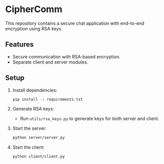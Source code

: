 # CipherComm

This repository contains a secure chat application with end-to-end encryption using RSA keys.

## Features
- Secure communication with RSA-based encryption.
- Separate client and server modules.

## Setup
1. Install dependencies:
   ```bash
   pip install -r requirements.txt
   ```
2. Generate RSA keys:
   - Run `utils/rsa_keys.py` to generate keys for both server and client.

3. Start the server:
   ```bash
   python server/server.py
   ```

4. Start the client:
   ```bash
   python client/client.py
   ```
